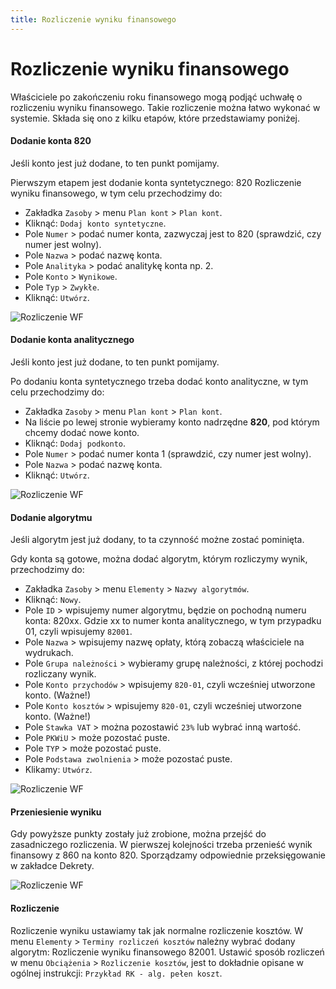 ```yaml
---
title: Rozliczenie wyniku finansowego
---
```


# Rozliczenie wyniku finansowego

Właściciele po zakończeniu roku finansowego mogą podjąć uchwałę o rozliczeniu wyniku finansowego. Takie rozliczenie można łatwo wykonać w systemie. Składa się ono z kilku etapów, które przedstawiamy poniżej.

#### Dodanie konta 820

Jeśli konto jest już dodane, to ten punkt pomijamy.

Pierwszym etapem jest dodanie konta syntetycznego: 820 Rozliczenie wyniku finansowego, w tym celu przechodzimy do:

- Zakładka `Zasoby` > menu `Plan kont` > `Plan kont`.
- Kliknąć: `Dodaj konto syntetyczne`.
- Pole `Numer` > podać numer konta, zazwyczaj jest to 820 (sprawdzić, czy numer jest wolny).
- Pole `Nazwa` > podać nazwę konta.
- Pole `Analityka` > podać analitykę konta np. 2.
- Pole `Konto` > `Wynikowe`.
- Pole `Typ` > `Zwykłe`.
- Kliknąć: `Utwórz`.

![Rozliczenie WF](rkwf1.gif)

#### Dodanie konta analitycznego

Jeśli konto jest już dodane, to ten punkt pomijamy.

Po dodaniu konta syntetycznego trzeba dodać konto analityczne, w tym celu przechodzimy do:

- Zakładka `Zasoby` > menu `Plan kont` > `Plan kont`.
- Na liście po lewej stronie wybieramy konto nadrzędne **820**, pod którym chcemy dodać nowe konto.
- Kliknąć: `Dodaj podkonto`.
- Pole `Numer` > podać numer konta 1 (sprawdzić, czy numer jest wolny).
- Pole `Nazwa` > podać nazwę konta.
- Kliknąć: `Utwórz`.

![Rozliczenie WF](rkwf2.gif)

#### Dodanie algorytmu

Jeśli algorytm jest już dodany, to ta czynność możne zostać pominięta.

Gdy konta są gotowe, można dodać algorytm, którym rozliczymy wynik, przechodzimy do:

- Zakładka `Zasoby` > menu `Elementy` > `Nazwy algorytmów`.
- Kliknąć: `Nowy`.
- Pole `ID` > wpisujemy numer algorytmu, będzie on pochodną numeru konta: 820xx. Gdzie xx to numer konta analitycznego, w tym przypadku 01, czyli wpisujemy `82001`.
- Pole `Nazwa` > wpisujemy nazwę opłaty, którą zobaczą właściciele na wydrukach.
- Pole `Grupa należności` > wybieramy grupę należności, z której pochodzi rozliczany wynik.
- Pole `Konto przychodów` > wpisujemy `820-01`, czyli wcześniej utworzone konto. (Ważne!)
- Pole `Konto kosztów` > wpisujemy `820-01`, czyli wcześniej utworzone konto. (Ważne!)
- Pole `Stawka VAT` > można pozostawić `23%` lub wybrać inną wartość.
- Pole `PKWiU` > może pozostać puste.
- Pole `TYP` > może pozostać puste.
- Pole `Podstawa zwolnienia` > może pozostać puste.
- Klikamy: `Utwórz`.

![Rozliczenie WF](rkwf3.gif)

#### Przeniesienie wyniku

Gdy powyższe punkty zostały już zrobione, można przejść do zasadniczego rozliczenia. W pierwszej kolejności trzeba przenieść wynik finansowy z 860 na konto 820. Sporządzamy odpowiednie przeksięgowanie w zakładce Dekrety.

![Rozliczenie WF](rkwf4.gif)

#### Rozliczenie

Rozliczenie wyniku ustawiamy tak jak normalne rozliczenie kosztów. W menu `Elementy` > `Terminy rozliczeń kosztów` należny wybrać dodany algorytm: Rozliczenie wyniku finansowego 82001. Ustawić sposób rozliczeń w menu `Obciążenia` > `Rozliczenie kosztów`, jest to dokładnie opisane w ogólnej instrukcji: `Przykład RK - alg. pełen koszt`.